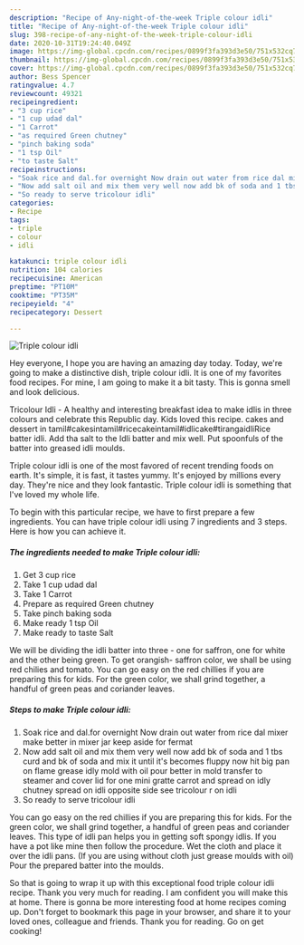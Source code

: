 ```yaml
---
description: "Recipe of Any-night-of-the-week Triple colour idli"
title: "Recipe of Any-night-of-the-week Triple colour idli"
slug: 398-recipe-of-any-night-of-the-week-triple-colour-idli
date: 2020-10-31T19:24:40.049Z
image: https://img-global.cpcdn.com/recipes/0899f3fa393d3e50/751x532cq70/triple-colour-idli-recipe-main-photo.jpg
thumbnail: https://img-global.cpcdn.com/recipes/0899f3fa393d3e50/751x532cq70/triple-colour-idli-recipe-main-photo.jpg
cover: https://img-global.cpcdn.com/recipes/0899f3fa393d3e50/751x532cq70/triple-colour-idli-recipe-main-photo.jpg
author: Bess Spencer
ratingvalue: 4.7
reviewcount: 49321
recipeingredient:
- "3 cup rice"
- "1 cup udad dal"
- "1 Carrot"
- "as required Green chutney"
- "pinch baking soda"
- "1 tsp Oil"
- "to taste Salt"
recipeinstructions:
- "Soak rice and dal.for overnight Now drain out water from rice dal mixer make better in mixer jar keep aside for fermat"
- "Now add salt oil and mix them very well now add bk of soda and 1 tbs curd and bk of soda and mix it until it&#39;s becomes fluppy now hit big pan on flame grease idly mold with oil pour better in mold transfer to steamer and cover lid for one mini gratte carrot and spread on idly chutney spread on idli opposite side see tricolour r on idli"
- "So ready to serve tricolour idli"
categories:
- Recipe
tags:
- triple
- colour
- idli

katakunci: triple colour idli 
nutrition: 104 calories
recipecuisine: American
preptime: "PT10M"
cooktime: "PT35M"
recipeyield: "4"
recipecategory: Dessert

---
```



![Triple colour idli](https://img-global.cpcdn.com/recipes/0899f3fa393d3e50/751x532cq70/triple-colour-idli-recipe-main-photo.jpg)

Hey everyone, I hope you are having an amazing day today. Today, we're going to make a distinctive dish, triple colour idli. It is one of my favorites food recipes. For mine, I am going to make it a bit tasty. This is gonna smell and look delicious.

Tricolour Idli - A healthy and interesting breakfast idea to make idlis in three colours and celebrate this Republic day. Kids loved this recipe. cakes and dessert in tamil#cakesintamil#ricecakeintamil#idlicake#tirangaidliRice batter idli. Add tha salt to the Idli batter and mix well. Put spoonfuls of the batter into greased idli moulds.

Triple colour idli is one of the most favored of recent trending foods on earth. It's simple, it is fast, it tastes yummy. It's enjoyed by millions every day. They're nice and they look fantastic. Triple colour idli is something that I've loved my whole life.


To begin with this particular recipe, we have to first prepare a few ingredients. You can have triple colour idli using 7 ingredients and 3 steps. Here is how you can achieve it.

<!--inarticleads1-->

##### The ingredients needed to make Triple colour idli:

1. Get 3 cup rice
1. Take 1 cup udad dal
1. Take 1 Carrot
1. Prepare as required Green chutney
1. Take pinch baking soda
1. Make ready 1 tsp Oil
1. Make ready to taste Salt


We will be dividing the idli batter into three - one for saffron, one for white and the other being green. To get orangish- saffron color, we shall be using red chilies and tomato. You can go easy on the red chillies if you are preparing this for kids. For the green color, we shall grind together, a handful of green peas and coriander leaves. 

<!--inarticleads2-->

##### Steps to make Triple colour idli:

1. Soak rice and dal.for overnight Now drain out water from rice dal mixer make better in mixer jar keep aside for fermat
1. Now add salt oil and mix them very well now add bk of soda and 1 tbs curd and bk of soda and mix it until it&#39;s becomes fluppy now hit big pan on flame grease idly mold with oil pour better in mold transfer to steamer and cover lid for one mini gratte carrot and spread on idly chutney spread on idli opposite side see tricolour r on idli
1. So ready to serve tricolour idli


You can go easy on the red chillies if you are preparing this for kids. For the green color, we shall grind together, a handful of green peas and coriander leaves. This type of idli pan helps you in getting soft spongy idlis. If you have a pot like mine then follow the procedure. Wet the cloth and place it over the idli pans. (If you are using without cloth just grease moulds with oil) Pour the prepared batter into the moulds. 

So that is going to wrap it up with this exceptional food triple colour idli recipe. Thank you very much for reading. I am confident you will make this at home. There is gonna be more interesting food at home recipes coming up. Don't forget to bookmark this page in your browser, and share it to your loved ones, colleague and friends. Thank you for reading. Go on get cooking!
